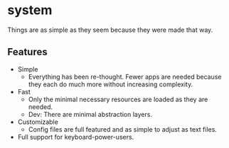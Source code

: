 # system
Things are as simple as they seem because they were made that way.



## Features

- Simple
  - Everything has been re-thought. Fewer apps are needed because they each do much more without increasing complexity.
- Fast
  - Only the minimal necessary resources are loaded as they are needed.
  - Dev: There are minimal abstraction layers.
- Customizable
  - Config files are full featured and as simple to adjust as text files.
- Full support for keyboard-power-users.
